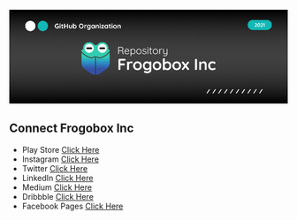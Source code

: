 ![ScreenShoot Apps](/docs/image/banner.png?raw=true)

## Connect Frogobox Inc
- Play Store [Click Here](https://play.google.com/store/apps/dev?id=7830599710679062566)
- Instagram [Click Here](https://www.instagram.com/frogobox)
- Twitter [Click Here](https://twitter.com/frogobox)
- LinkedIn [Click Here](https://www.linkedin.com/company/frogobox)
- Medium [Click Here](https://medium.com/@frogobox)
- Dribbble [Click Here](https://dribbble.com/frogobox/about)
- Facebook Pages [Click Here](https://www.facebook.com/Frogobox-Media-110924451243430)

<!--

**Here are some ideas to get you started:**

🙋‍♀️ A short introduction - what is your organization all about?
🌈 Contribution guidelines - how can the community get involved?
👩‍💻 Useful resources - where can the community find your docs? Is there anything else the community should know?
🍿 Fun facts - what does your team eat for breakfast?
🧙 Remember, you can do mighty things with the power of [Markdown](https://guides.github.com/features/mastering-markdown/)
-->
